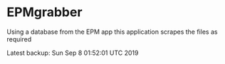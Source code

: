 # EPMgrabber
Using a database from the EPM app this application scrapes the files as required


Latest backup: Sun Sep 8 01:52:01 UTC 2019
